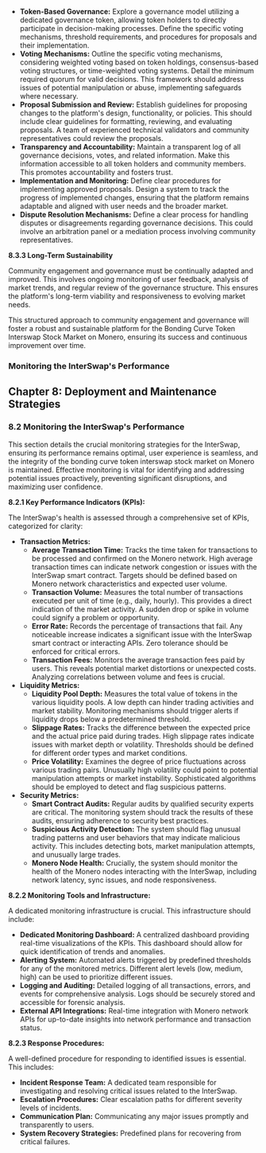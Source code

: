 * **Token-Based Governance:** Explore a governance model utilizing a dedicated governance token, allowing token holders to directly participate in decision-making processes.  Define the specific voting mechanisms, threshold requirements, and procedures for proposals and their implementation.
* **Voting Mechanisms:** Outline the specific voting mechanisms, considering weighted voting based on token holdings, consensus-based voting structures, or time-weighted voting systems. Detail the minimum required quorum for valid decisions.  This framework should address issues of potential manipulation or abuse, implementing safeguards where necessary.
* **Proposal Submission and Review:** Establish guidelines for proposing changes to the platform's design, functionality, or policies. This should include clear guidelines for formatting, reviewing, and evaluating proposals. A team of experienced technical validators and community representatives could review the proposals.
* **Transparency and Accountability:**  Maintain a transparent log of all governance decisions, votes, and related information.  Make this information accessible to all token holders and community members.  This promotes accountability and fosters trust.
* **Implementation and Monitoring:** Define clear procedures for implementing approved proposals. Design a system to track the progress of implemented changes, ensuring that the platform remains adaptable and aligned with user needs and the broader market.
* **Dispute Resolution Mechanisms:** Define a clear process for handling disputes or disagreements regarding governance decisions. This could involve an arbitration panel or a mediation process involving community representatives.

**8.3.3 Long-Term Sustainability**

Community engagement and governance must be continually adapted and improved.  This involves ongoing monitoring of user feedback, analysis of market trends, and regular review of the governance structure. This ensures the platform's long-term viability and responsiveness to evolving market needs.

This structured approach to community engagement and governance will foster a robust and sustainable platform for the Bonding Curve Token Interswap Stock Market on Monero, ensuring its success and continuous improvement over time.


### Monitoring the InterSwap's Performance

## Chapter 8: Deployment and Maintenance Strategies

### 8.2 Monitoring the InterSwap's Performance

This section details the crucial monitoring strategies for the InterSwap, ensuring its performance remains optimal, user experience is seamless, and the integrity of the bonding curve token interswap stock market on Monero is maintained.  Effective monitoring is vital for identifying and addressing potential issues proactively, preventing significant disruptions, and maximizing user confidence.

**8.2.1 Key Performance Indicators (KPIs):**

The InterSwap's health is assessed through a comprehensive set of KPIs, categorized for clarity:

* **Transaction Metrics:**
    * **Average Transaction Time:**  Tracks the time taken for transactions to be processed and confirmed on the Monero network.  High average transaction times can indicate network congestion or issues with the InterSwap smart contract.  Targets should be defined based on Monero network characteristics and expected user volume.
    * **Transaction Volume:**  Measures the total number of transactions executed per unit of time (e.g., daily, hourly). This provides a direct indication of the market activity.  A sudden drop or spike in volume could signify a problem or opportunity.
    * **Error Rate:**  Records the percentage of transactions that fail.  Any noticeable increase indicates a significant issue with the InterSwap smart contract or interacting APIs.  Zero tolerance should be enforced for critical errors.
    * **Transaction Fees:**  Monitors the average transaction fees paid by users. This reveals potential market distortions or unexpected costs. Analyzing correlations between volume and fees is crucial.
* **Liquidity Metrics:**
    * **Liquidity Pool Depth:** Measures the total value of tokens in the various liquidity pools.  A low depth can hinder trading activities and market stability.  Monitoring mechanisms should trigger alerts if liquidity drops below a predetermined threshold.
    * **Slippage Rates:**  Tracks the difference between the expected price and the actual price paid during trades.  High slippage rates indicate issues with market depth or volatility. Thresholds should be defined for different order types and market conditions.
    * **Price Volatility:**  Examines the degree of price fluctuations across various trading pairs.  Unusually high volatility could point to potential manipulation attempts or market instability.  Sophisticated algorithms should be employed to detect and flag suspicious patterns.
* **Security Metrics:**
    * **Smart Contract Audits:**  Regular audits by qualified security experts are critical.  The monitoring system should track the results of these audits, ensuring adherence to security best practices.
    * **Suspicious Activity Detection:**  The system should flag unusual trading patterns and user behaviors that may indicate malicious activity. This includes detecting bots, market manipulation attempts, and unusually large trades.
    * **Monero Node Health:**  Crucially, the system should monitor the health of the Monero nodes interacting with the InterSwap, including network latency, sync issues, and node responsiveness.

**8.2.2 Monitoring Tools and Infrastructure:**

A dedicated monitoring infrastructure is crucial. This infrastructure should include:

* **Dedicated Monitoring Dashboard:**  A centralized dashboard providing real-time visualizations of the KPIs. This dashboard should allow for quick identification of trends and anomalies.
* **Alerting System:**  Automated alerts triggered by predefined thresholds for any of the monitored metrics.  Different alert levels (low, medium, high) can be used to prioritize different issues.
* **Logging and Auditing:**  Detailed logging of all transactions, errors, and events for comprehensive analysis.  Logs should be securely stored and accessible for forensic analysis.
* **External API Integrations:**  Real-time integration with Monero network APIs for up-to-date insights into network performance and transaction status.

**8.2.3 Response Procedures:**

A well-defined procedure for responding to identified issues is essential.  This includes:

* **Incident Response Team:**  A dedicated team responsible for investigating and resolving critical issues related to the InterSwap.
* **Escalation Procedures:**  Clear escalation paths for different severity levels of incidents.
* **Communication Plan:**  Communicating any major issues promptly and transparently to users.
* **System Recovery Strategies:**  Predefined plans for recovering from critical failures.
